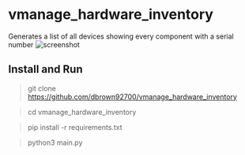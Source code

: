 # vmanage_hardware_inventory
Generates a list of all devices showing every component with a serial number
![screenshot](https://github.com/dbrown92700/vmanage_hardware_inventory/assets/46031546/ca217203-1937-4961-b9d8-2f34600ef53c)

## Install and Run

> git clone https://github.com/dbrown92700/vmanage_hardware_inventory

> cd vmanage_hardware_inventory

> pip install -r requirements.txt

> python3 main.py


